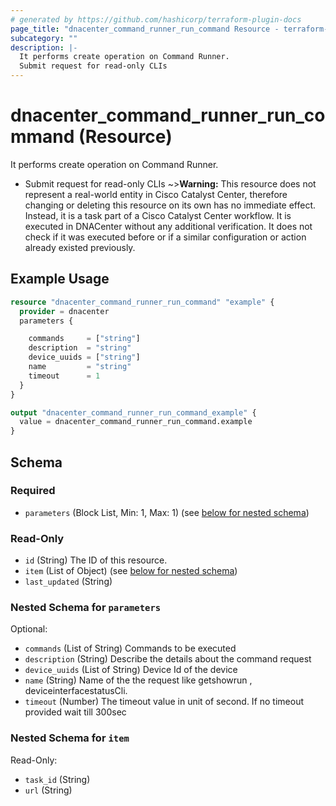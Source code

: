 ```yaml
---
# generated by https://github.com/hashicorp/terraform-plugin-docs
page_title: "dnacenter_command_runner_run_command Resource - terraform-provider-dnacenter"
subcategory: ""
description: |-
  It performs create operation on Command Runner.
  Submit request for read-only CLIs
---
```


# dnacenter_command_runner_run_command (Resource)

It performs create operation on Command Runner.

- Submit request for read-only CLIs
~>**Warning:**
This resource does not represent a real-world entity in Cisco Catalyst Center, therefore changing or deleting this resource on its own has no immediate effect.
Instead, it is a task part of a Cisco Catalyst Center workflow. It is executed in DNACenter without any additional verification. It does not check if it was executed before or if a similar configuration or action already existed previously.

## Example Usage

```terraform
resource "dnacenter_command_runner_run_command" "example" {
  provider = dnacenter
  parameters {

    commands     = ["string"]
    description  = "string"
    device_uuids = ["string"]
    name         = "string"
    timeout      = 1
  }
}

output "dnacenter_command_runner_run_command_example" {
  value = dnacenter_command_runner_run_command.example
}
```

<!-- schema generated by tfplugindocs -->
## Schema

### Required

- `parameters` (Block List, Min: 1, Max: 1) (see [below for nested schema](#nestedblock--parameters))

### Read-Only

- `id` (String) The ID of this resource.
- `item` (List of Object) (see [below for nested schema](#nestedatt--item))
- `last_updated` (String)

<a id="nestedblock--parameters"></a>
### Nested Schema for `parameters`

Optional:

- `commands` (List of String) Commands to be executed
- `description` (String) Describe the details about the command request
- `device_uuids` (List of String) Device Id of the device
- `name` (String) Name of the the request like getshowrun , deviceinterfacestatusCli.
- `timeout` (Number) The timeout value in unit of second. If no timeout provided wait till 300sec


<a id="nestedatt--item"></a>
### Nested Schema for `item`

Read-Only:

- `task_id` (String)
- `url` (String)

